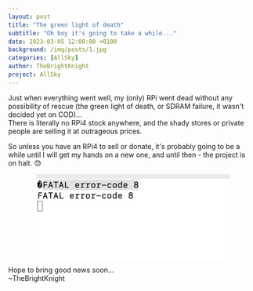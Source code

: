 ```yaml
---
layout: post
title: "The green light of death"
subtitle: "Oh boy it's going to take a while..."
date: 2023-03-05 12:00:00 +0100
background: /img/posts/1.jpg
categories: [AllSky]
author: TheBrightKnight
project: AllSky
---
```


<link rel="stylesheet"
        href="https://cdnjs.cloudflare.com/ajax/libs/highlight.js/10.0.3/styles/default.min.css">
<script src="https://cdnjs.cloudflare.com/ajax/libs/highlight.js/10.0.3/highlight.min.js"></script>
<script>hljs.initHighlightingOnLoad();</script>

Just when everything went well, my (only) RPi went dead without any possibility of rescue (the green light of death, or SDRAM failure, it wasn't decided yet on COD)...  
There is literally no RPi4 stock anywhere, and the shady stores or private people are selling it at outrageous prices.

So unless you have an RPi4 to sell or donate, it's probably going to be a while until I will get my hands on a new one, and until then - the project is on halt. 😓

<img src="/img/allskyx_post12/1.png" style="width: 80%; margin: auto; display: block;">

Hope to bring good news soon...  
~TheBrightKnight
